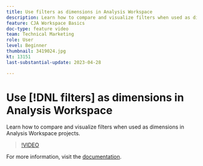 ```yaml
---
title: Use filters as dimensions in Analysis Workspace
description: Learn how to compare and visualize filters when used as dimensions in Analysis Workspace projects.
feature: CJA Workspace Basics
doc-type: feature video
team: Technical Marketing
role: User
level: Beginner
thumbnail: 3419024.jpg
kt: 13151
last-substantial-update: 2023-04-28

---
```

# Use [!DNL filters] as dimensions in Analysis Workspace

Learn how to compare and visualize filters when used as dimensions in Analysis Workspace projects.

>[!VIDEO](https://video.tv.adobe.com/v/3419024/?learn=on&quality=12)

For more information, visit the [documentation](https://experienceleague.adobe.com/docs/analytics-platform/using/cja-components/cja-filters/create-filters.html).
